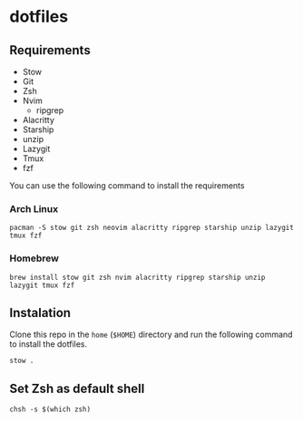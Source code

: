 # dotfiles

## Requirements

- Stow
- Git
- Zsh
- Nvim
  - ripgrep
- Alacritty
- Starship
- unzip
- Lazygit
- Tmux
- fzf

You can use the following command to install the requirements

### Arch Linux

```shell
pacman -S stow git zsh neovim alacritty ripgrep starship unzip lazygit tmux fzf
```

### Homebrew

```shell
brew install stow git zsh nvim alacritty ripgrep starship unzip lazygit tmux fzf
```

## Instalation

Clone this repo in the `home` (`$HOME`) directory and run the following command to install the dotfiles.

```shell
stow .
```

## Set Zsh as default shell

```shell
chsh -s $(which zsh)
```
